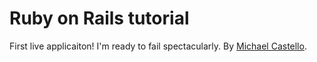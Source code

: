 # Ruby on Rails tutorial

First live applicaiton! I'm ready to fail spectacularly. By [Michael Castello](http://castello.me).